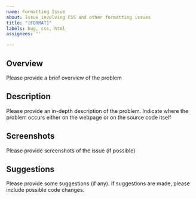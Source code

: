 ```yaml
---
name: Formatting Issue
about: Issue involving CSS and other formatting issues
title: "[FORMAT]"
labels: bug, css, html
assignees: ''

---
```


## Overview
Please provide a brief overview of the problem

## Description
Please provide an in-depth description of the problem. Indicate where the problem occurs either on the webpage or on the source code itself

## Screenshots
Please provide screenshots of the issue (if possible)

## Suggestions
Please provide some suggestions (if any). If suggestions are made, please include possible code changes.
